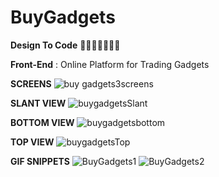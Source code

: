 # BuyGadgets
**Design To Code** 🚀🚀🚀🚀🚀🚀🚀

**Front-End**
 : Online Platform for Trading Gadgets


**SCREENS**
![buy gadgets3screens](https://user-images.githubusercontent.com/81614588/128765977-98fec6fa-3ce6-4694-bf65-697c4d48e260.png)

**SLANT VIEW**
![buygadgetsSlant](https://user-images.githubusercontent.com/81614588/128766743-e2cee2d9-582b-45da-9e78-cbdbb50da64e.png)

**BOTTOM VIEW**
![buygadgetsbottom](https://user-images.githubusercontent.com/81614588/128766768-0a8449c3-2c2f-47b0-94e6-29e5f62f4cef.png)

**TOP VIEW**
![buygadgetsTop](https://user-images.githubusercontent.com/81614588/128766777-de1d6f83-b731-4c74-8a36-1cc234a10c53.png)

**GIF SNIPPETS**
![BuyGadgets1](https://user-images.githubusercontent.com/81614588/128765505-c125d09b-32fa-4217-b68f-b60847052376.gif)
![BuyGadgets2](https://user-images.githubusercontent.com/81614588/128765659-846e6f9c-b748-43fe-98ad-daf55afe792f.gif)


